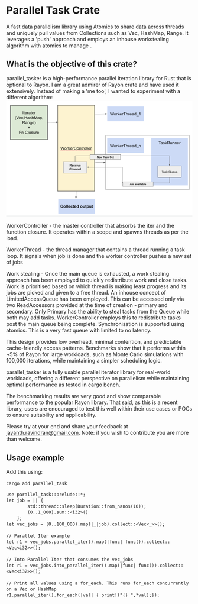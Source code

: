 # Parallel Task Crate
A fast data parallelism library using Atomics to share data across threads and uniquely pull values from Collections such as Vec, HashMap, Range. It leverages a 'push' approach and employs an inhouse workstealing algorithm with atomics to manage . 

## What is the objective of this crate?
parallel_tasker is a high-performance parallel iteration library for Rust that is optional to Rayon. I am a great admirer of Rayon crate and have used it extensively. Instead of making a 'me too', I wanted to experiment with a different algorithm:
![Flow diagram](images/paralleltaskflow.png)

WorkerController - the master controller that absorbs the iter and the function closure. It operates within a scope and spawns threads as per the load.

WorkerThread - the thread manager that contains a thread running a task loop. It signals when job is done and the worker controller pushes a new set of jobs

Work stealing - Once the main queue is exhausted, a work stealing approach has been employed to quickly redistribute work and close tasks.
Work is prioritised based on which thread is making least progress and its jobs are picked and given to a free thread.
An inhouse concept of LimitedAccessQueue has been employed. This can be accessed only via two ReadAccessors provided at the time of creation - primary and secondary. Only Primary has the ability to steal tasks from the Queue while both may add tasks. WorkerController employs this to redistribute tasks post the main queue being complete. Synchronisation is supported using atomics. This is a very fast queue with limited to no latency. 

This design provides low overhead, minimal contention, and predictable cache-friendly access patterns. Benchmarks show that it performs within ~5% of Rayon for large workloads, such as Monte Carlo simulations with 100,000 iterations, while maintaining a simpler scheduling logic.

parallel_tasker is a fully usable parallel iterator library for real-world workloads, offering a different perspective on parallelism while maintaining optimal performance as tested in cargo bench.

The benchmarking results are very good and show comparable performance to the popular Rayon library. That said, as this is a recent library, users are encouraged to test this well within their use cases or POCs to ensure suitability and applicability. 

Please try at your end and share your feedback at jayanth.ravindran@gmail.com.
Note: if you wish to contribute you are more than welcome.

## Usage example

Add this using:
```
cargo add parallel_task
```

```
use parallel_task::prelude::*;
let job = || {              
        std::thread::sleep(Duration::from_nanos(10)); 
        (0..1_000).sum::<i32>()
    };
let vec_jobs = (0..100_000).map(|_|job).collect::<Vec<_>>(); 

// Parallel Iter example
let r1 = vec_jobs.parallel_iter().map(|func| func()).collect::<Vec<i32>>();

// Into Parallel Iter that consumes the vec_jobs
let r1 = vec_jobs.into_parallel_iter().map(|func| func()).collect::<Vec<i32>>();

// Print all values using a for_each. This runs for_each concurrently on a Vec or HashMap
r1.parallel_iter().for_each(|val| { print!("{} ",*val);});
```
